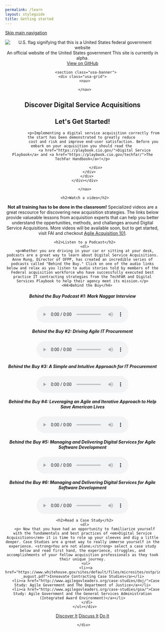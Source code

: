 ```yaml
---
permalink: /learn
layout: styleguide
title: Getting started
---
```


<link rel="stylesheet" href="http://jonmost.github.io/dist/css/main.css">
<link rel="stylesheet" href="http://jonmost.github.io/dist/css/google-fonts.css">
<script src="http://jonmost.github.io/dist/js/components.js"></script>

<a class="skipnav" href="#main-content">Skip main navigation</a>

<header role="banner">

  <div class="usa-disclaimer">
    <div class="usa-grid">
      <span class="usa-disclaimer-official">
        <img class="usa-flag_icon" alt="U.S. flag signifying that this is a United States federal government website" src="{{ site.baseurl }}/jonmost.github.io-V2/assets/img/us_flag_small.png">
        An official website of the United States government
      </span>
      <span class="usa-disclaimer-stage">This site is currently in alpha. </span>
    </div>
  </div>


  <section class="usa-banner">
    <div class="usa-grid">
      <nav>
        <a class="usa-banner-link-top" href="https://github.com/jonmost/jonmost.github.io">View on GitHub</a>
      </nav>
      <div class="usa-banner-content" id="main-content">
      
       <section class="usa-banner">
    <div class="usa-grid">
      <nav>
      
      </nav>
 <div class="usa-banner-content" id="main-content">
      <a name="discover"></a>   <h1>Discover Digital Service Acquisitions</h1>
       

	 

<h2> <strong>Let's Get Started!</strong></h2>

         
              <p>Implementing a digital service acquisition correctly from the start has been demonstrated to greatly reduce 
              cost and risk and improve end-user satisfaction. Before you embark on your acquisition you should read the 
               <a href="https://playbook.cio.gov/">Digital Service Playbook</a> and <a href="https://playbook.cio.gov/techfar/">The TechFar Handbook</a>!</p>
             
                </div>
          </div>
        </div>
      </div></div>

   <section class="usa-banner">
    <div class="usa-grid">
      <nav>
       
      </nav>
 <div class="usa-banner-content" id="main-content">

	  <h2>Watch a video</h2>
<P> <strong>Not all training has to be done in the classroom!</strong> Specialized videos are a great rescource for discovering new acquisition strategies. The links below provide valueable lessons from acquisition experts that can help you better understand the oppertunities, methods, and challanges around Digital Service Acquisitions. More videos will be available soon, but to get started, visit FAI and checkout <a href="https://www.fai.gov/media_library/items/show/81/">Agile Acquisition 101</a>.
</p>

	  <h2>Listen to a Podcast</h2>
	  <dl>
	  <p>Whether you are driving in your car or sitting at your desk, podcasts are a great way to learn about Digital Service Acquisitions. Anne Rung, Director of OFPP, has created an incredible series of podcasts called "Behind the Buy." Click on one of the audio links below and relax as you listen to audio stories told by members of the Federal acquisition workforce who have successfully executed best practice IT contracting strategies from the TechFAR and Digital Services Playbook to help their agency meet its mission.</p>
	    <H4>Behind the Buy</h4>
<h5>Behind the Buy Podcast #1: Mark Naggar Interview</h5>
<audio controls="controls">  
   <source src="https://www.fai.gov/drupal/sites/default/files/audio/030815Podcast.mp3" />  
   <source src="https://www.fai.gov/drupal/sites/default/files/audio/030815Podcast.mp3" />  
</audio> 

<h5>Behind the Buy #2: Driving Agile IT Procurement</h5>
<audio controls="controls">  
   <source src="https://www.fai.gov/drupal/sites/default/files/audio/041615Podcast.mp3" />  
   <source src="https://www.fai.gov/drupal/sites/default/files/audio/041615Podcast.mp3" />  
</audio> 

<h5>Behind the Buy #3: A Simple and Intuitive Approach for IT Procurement</h5>
<audio controls="controls">  
   <source src="https://www.whitehouse.gov/sites/default/files/audio/behind_the_buy_may2015.mp3" />  
   <source src="https://www.whitehouse.gov/sites/default/files/audio/behind_the_buy_may2015.mp3" />  
</audio>

<h5>Behind the Buy #4: Leveraging an Agile and Iterative Approach to Help Save American Lives</h5>
<audio controls="controls">  
   <source src="https://www.fai.gov/drupal/sites/default/files/audio/2015behind_the_buy_podcast4.mp3" />  
   <source src="https://www.fai.gov/drupal/sites/default/files/audio/2015behind_the_buy_podcast4.mp3" />  
</audio>

<h5>Behind the Buy #5: Managing and Delivering Digital Services for Agile Software Development</h5>
<audio controls="controls">  
   <source src="https://www.whitehouse.gov/sites/default/files/audio/mp3/behind_the_buy_podcast5.mp3" />  
   <source src="https://www.whitehouse.gov/sites/default/files/audio/mp3/behind_the_buy_podcast5.mp3" />  
</audio>

<h5>Behind the Buy #6: Managing and Delivering Digital Services for Agile Software Development</h5>
<audio controls="controls">  
   <source src="https://www.whitehouse.gov/sites/default/files/audio/mp3/behind_the_buy_podcast6.mp3" />  
   <source src="https://www.whitehouse.gov/sites/default/files/audio/mp3/behind_the_buy_podcast6.mp3" />  
</audio>

	  <h2>Read a Case Study</h2>
	  <dl>
	  <p> Now that you have had an opportunity to familiarize yourself with the fundamentals and best practices of <em>Digital Service Acquisitions</em> it is time to role up your sleeves and dig a little deeper. Case Studies are a great way to really immerse yourself in the experience. <strong>You are not alone;</strong> select a case study below and read first hand, the experience, struggles, and accomplishments of your fellow acquisition professionals as they took their unique journey.
	   <ul>
	   <li><a href="https://www.whitehouse.gov/sites/default/files/microsites/ostp/innovative_contracting_case_studies_2014_-_august.pdf">Innoavate Contracting Case Studies</a></li>
	   <li><a href="http://www.agilegovleaders.org/case-studies/doj/">Case Study: Agile Government and The Department of Justice</a></li>
	   <li><a href="http://www.agilegovleaders.org/case-studies/gsa/">Case Study: Agile Government and the General Services Administration (Integrated Award Environment)</a></li>
	    </dl>
	  </ul></div>

 <div class="button_wrapper">
    <a class="usa-button-outline" type="button" href="#discover">Discover It</a>
    <a class="usa-button-outline usa-button-active" type="button" href="#discuss">Discuss It</a>
    <a class="usa-button-outline usa-button-hover" type="button" href="#build">Do It</a>

     </div>

</section>

      

